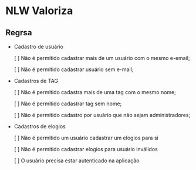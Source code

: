 # NLW Valoriza


## Regrsa

- Cadastro de usuário

    [ ] Não é permitido cadastrar mais de um usuário com o mesmo e-email;

    [ ] Não é permitido cadastrar usuário sem e-mail;

- Cadastros de TAG

    [ ] Não é permitido cadastra mais de uma tag com o mesmo nome;

    [ ] Não é permitido cadastrar tag sem nome;
    
    [ ] Não é permitido cadastro por usuário que não sejam administradores;

- Cadastros de elogios

     [ ] Não é permitido um usuário cadastrar um elogios para si

     [ ] Não é permitido cadastrar elogios para usuário inválidos

     [ ] O usuário precisa estar autenticado na aplicação
